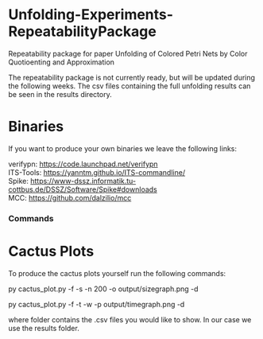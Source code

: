 # Unfolding-Experiments-RepeatabilityPackage
Repeatability package for paper Unfolding of Colored Petri Nets by Color Quotioenting and Approximation

The repeatability package is not currently ready, but will be updated during the following weeks. The csv files containing the full unfolding results can be seen in the results directory. 


# Binaries
If you want to produce your own binaries we leave the following links:

verifypn: https://code.launchpad.net/verifypn  
ITS-Tools: https://yanntm.github.io/ITS-commandline/  
Spike: https://www-dssz.informatik.tu-cottbus.de/DSSZ/Software/Spike#downloads  
MCC: https://github.com/dalzilio/mcc  

### Commands

# Cactus Plots
To produce the cactus plots yourself run the following commands:

py cactus_plot.py -f <folder> -s -n 200 -o output/sizegraph.png -d

py cactus_plot.py -f <folder> -t -w -p output/timegraph.png -d
  
where folder contains the .csv files you would like to show. In our case we use the results folder.
